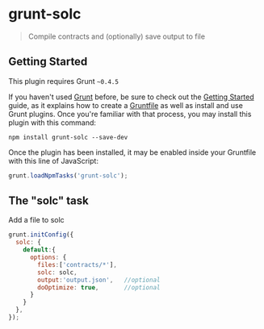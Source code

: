 # grunt-solc

> Compile contracts and (optionally) save output to file

## Getting Started
This plugin requires Grunt `~0.4.5`

If you haven't used [Grunt](http://gruntjs.com/) before, be sure to check out the [Getting Started](http://gruntjs.com/getting-started) guide, as it explains how to create a [Gruntfile](http://gruntjs.com/sample-gruntfile) as well as install and use Grunt plugins. Once you're familiar with that process, you may install this plugin with this command:

```shell
npm install grunt-solc --save-dev 
```

Once the plugin has been installed, it may be enabled inside your Gruntfile with this line of JavaScript:

```js
grunt.loadNpmTasks('grunt-solc');
```

## The "solc" task

Add a file to solc

```js
grunt.initConfig({
  solc: {
    default:{
      options: {
        files:['contracts/*'],
        solc: solc,
        output:'output.json',   //optional
        doOptimize: true, 		//optional
      }
    }
  },
});
```